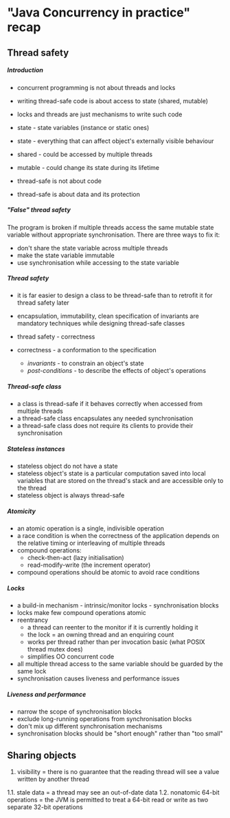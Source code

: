 # "Java Concurrency in practice" recap #

## Thread safety

##### Introduction

- concurrent programming is not about threads and locks
- writing thread-safe code is about access to state (shared, mutable) 
- locks and threads are just mechanisms to write such code


- state - state variables (instance or static ones)
- state - everything that can affect object's externally visible behaviour


- shared - could be accessed by multiple threads
- mutable - could change its state during its lifetime


- thread-safe is not about code
- thread-safe is about data and its protection

##### "False" thread safety

The program is broken if multiple threads access the same mutable state variable without appropriate synchronisation. There are three ways to fix it:

- don't share the state variable across multiple threads
- make the state variable immutable
- use synchronisation while accessing to the state variable

##### Thread safety

- it is far easier to design a class to be thread-safe than to retrofit it for thread safety later
- encapsulation, immutability, clean specification of invariants are mandatory techniques while designing thread-safe classes


- thread safety - correctness
- correctness - a conformation to the specification
    - _invariants_ - to constrain an object's state
    - _post-conditions_ - to describe the effects of object's operations
    
##### Thread-safe class    

- a class is thread-safe if it behaves correctly when accessed from multiple threads
- a thread-safe class encapsulates any needed synchronisation
- a thread-safe class does not require its clients to provide their synchronisation

##### Stateless instances

- stateless object do not have a state
- stateless object's state is a particular computation saved into local variables that are stored on the thread's stack and are accessible only to the thread
- stateless object is always thread-safe

##### Atomicity

- an atomic operation is a single, indivisible operation
- a race condition is when the correctness of the application depends on the relative timing or interleaving of multiple threads
- compound operations:
    - check-then-act (lazy initialisation)
    - read-modify-write (the increment operator)
- compound operations should be atomic to avoid race conditions

##### Locks

- a build-in mechanism - intrinsic/monitor locks - synchronisation blocks
- locks make few compound operations atomic
- reentrancy
    - a thread can reenter to the monitor if it is currently holding it
    - the lock = an owning thread and an enquiring count
    - works per thread rather than per invocation basic (what POSIX thread mutex does)
    - simplifies OO concurrent code
- all multiple thread access to the same variable should be guarded by the same lock
- synchronisation causes liveness and performance issues

##### Liveness and performance

- narrow the scope of synchronisation blocks
- exclude long-running operations from synchronisation blocks
- don't mix up different synchronisation mechanisms
- synchronisation blocks should be "short enough" rather than "too small"


## Sharing objects

1. visibility = there is no guarantee that the reading thread will see a value written by another thread

1.1. stale data = a thread may see an out-of-date data
1.2. nonatomic 64-bit operations = the JVM is permitted to treat a 64-bit read or write as two separate 32-bit operations
